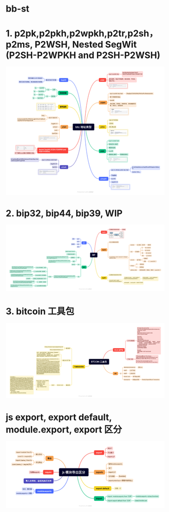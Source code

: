 # bb-st

# 1. p2pk,p2pkh,p2wpkh,p2tr,p2sh，p2ms, P2WSH, Nested SegWit (P2SH-P2WPKH and P2SH-P2WSH)
![Alt text](image.png)

# 2. bip32, bip44, bip39, WIP
![Alt text](image-2.png)

# 3. bitcoin 工具包
![Alt text](image-3.png)

# js export, export default, module.export, export 区分
![Alt text](image-1.png)